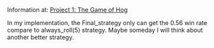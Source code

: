 Information at:
<a href="https://inst.eecs.berkeley.edu//~cs61a/fa13/proj/hog/hog.html">Project 1: The Game of Hog</a>

In my implementation, the Final_strategy only can get the 0.56 win rate compare to always_roll(5) strategy.
Maybe someday I will think about another better strategy.

